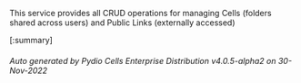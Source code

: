 






This service provides all CRUD operations for managing Cells (folders shared across users) and Public Links (externally accessed)

[:summary]

###### Auto generated by Pydio Cells Enterprise Distribution v4.0.5-alpha2 on 30-Nov-2022
